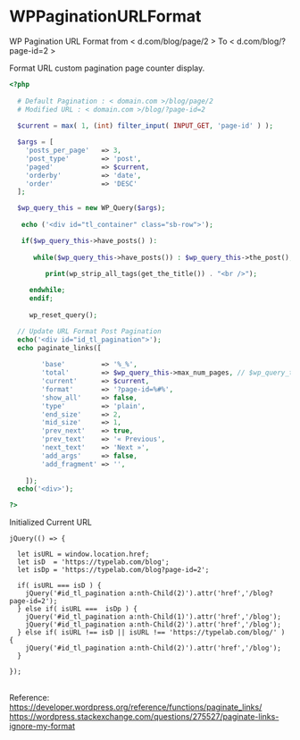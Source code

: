 # WPPaginationURLFormat
WP Pagination URL Format from < d.com/blog/page/2 > To < d.com/blog/?page-id=2 >

Format URL custom pagination page counter display. 

```PHP
<?php 
  
  # Default Pagination : < domain.com >/blog/page/2
  # Modified URL : < domain.com >/blog/?page-id=2
  
  $current = max( 1, (int) filter_input( INPUT_GET, 'page-id' ) );

  $args = [
	'posts_per_page'   => 3,
	'post_type'        => 'post',
	'paged'            => $current,
	'orderby'          => 'date',
	'order'            => 'DESC'
  ];

  $wp_query_this = new WP_Query($args);
   
   echo ('<div id="tl_container" class="sb-row">');

   if($wp_query_this->have_posts() ): 
			
      while($wp_query_this->have_posts()) : $wp_query_this->the_post();
					   
	     print(wp_strip_all_tags(get_the_title()) . "<br />"); 

     endwhile; 
	 endif; 
	 
	 wp_reset_query();

  // Update URL Format Post Pagination 
  echo('<div id="id_tl_pagination">');
  echo paginate_links([
  
        'base'         => '%_%',
        'total'        => $wp_query_this->max_num_pages, // $wp_query_this base on parent query !
        'current'      => $current,
        'format'       => '?page-id=%#%',
        'show_all'     => false,
        'type'         => 'plain',
        'end_size'     => 2,
        'mid_size'     => 1,
        'prev_next'    => true,
        'prev_text'    => '« Previous',
        'next_text'    => 'Next »',
        'add_args'     => false,
        'add_fragment' => '',
	
    ]);
  echo('<div>');

?>
```

Initialized Current URL

```JS
jQuery(() => {
			
  let isURL = window.location.href;
  let isD  = 'https://typelab.com/blog';
  let isDp = 'https://typelab.com/blog?page-id=2';
	
  if( isURL === isD ) {
	jQuery('#id_tl_pagination a:nth-Child(2)').attr('href','/blog?page-id=2');  
  }	else if( isURL ===  isDp ) {
	jQuery('#id_tl_pagination a:nth-Child(1)').attr('href','/blog'); 
	jQuery('#id_tl_pagination a:nth-Child(2)').attr('href','/blog'); 
  } else if( isURL !== isD || isURL !== 'https://typelab.com/blog/' ) {
    jQuery('#id_tl_pagination a:nth-Child(2)').attr('href','/blog');  
  }

});
```

<br /> Reference: 
<br /> https://developer.wordpress.org/reference/functions/paginate_links/
<br /> https://wordpress.stackexchange.com/questions/275527/paginate-links-ignore-my-format
